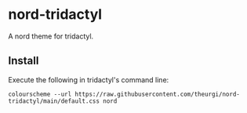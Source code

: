 # nord-tridactyl

A nord theme for tridactyl.

## Install

Execute the following in tridactyl's command line:

```
colourscheme --url https://raw.githubusercontent.com/theurgi/nord-tridactyl/main/default.css nord
``` 
